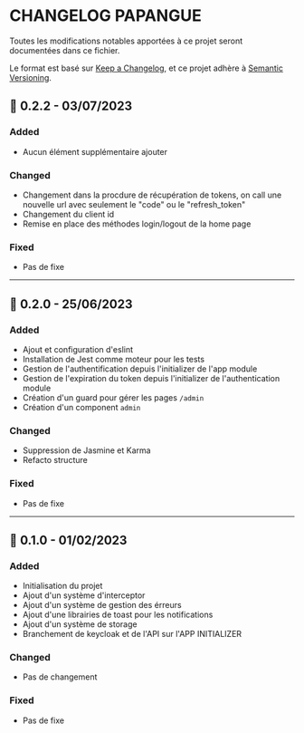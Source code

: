 # CHANGELOG PAPANGUE

Toutes les modifications notables apportées à ce projet seront documentées dans ce fichier.

Le format est basé sur [Keep a Changelog](https://keepachangelog.com/en/1.0.0/),
et ce projet adhère à [Semantic Versioning](https://semver.org/spec/v2.0.0.html).

## 🔨 0.2.2 - 03/07/2023
### Added
- Aucun élément supplémentaire ajouter
### Changed
- Changement dans la procdure de récupération de tokens, on call une nouvelle url avec seulement le "code" ou le "refresh_token"
- Changement du client id
- Remise en place des méthodes login/logout de la home page
### Fixed
- Pas de fixe

---
## 🚀 0.2.0 - 25/06/2023
### Added
- Ajout et configuration d'eslint
- Installation de Jest comme moteur pour les tests
- Gestion de l'authentification depuis l'initializer de l'app module
- Gestion de l'expiration du token depuis l'initializer de l'authentication module
- Création d'un guard pour gérer les pages `/admin`
- Création d'un component `admin`
### Changed
- Suppression de Jasmine et Karma
- Refacto structure
### Fixed
- Pas de fixe

---
## 🚀 0.1.0 - 01/02/2023
### Added
- Initialisation du projet
- Ajout d'un système d'interceptor
- Ajout d'un système de gestion des érreurs
- Ajout d'une librairies de toast pour les notifications
- Ajout d'un système de storage
- Branchement de keycloak et de l'API sur l'APP INITIALIZER
### Changed
- Pas de changement
### Fixed
- Pas de fixe
